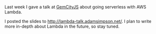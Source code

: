 Last week I gave a talk at [GemCityJS](http://gemcityjs.com) about going serverless with AWS Lambda.

I posted the slides to <http://lambda-talk.adamsimpson.net/>. I plan to write more in-depth about Lambda in the future, so stay tuned.
